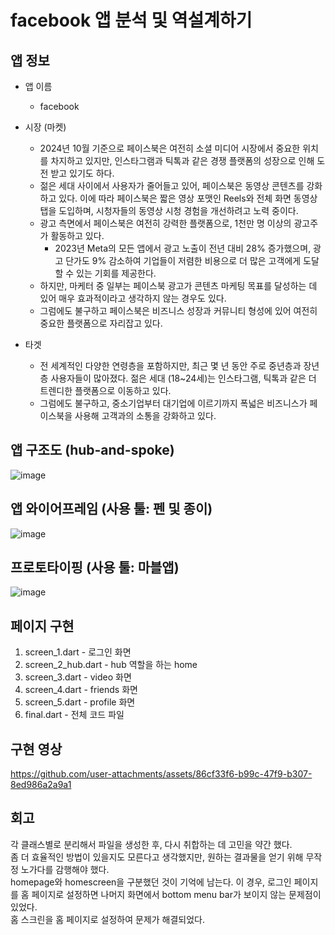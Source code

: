 # facebook 앱 분석 및 역설계하기 # 

## 앱 정보 ##
- 앱 이름
  - facebook
           
- 시장 (마켓)
  - 2024년 10월 기준으로 페이스북은 여전히 소셜 미디어 시장에서 중요한 위치를 차지하고 있지만, 인스타그램과 틱톡과 같은 경쟁 플랫폼의 성장으로 인해 도전 받고 있기도 하다.
   - 젊은 세대 사이에서 사용자가 줄어들고 있어, 페이스북은 동영상 콘텐츠를 강화하고 있다. 이에 따라 페이스북은 짧은 영상 포맷인 Reels와 전체 화면 동영상 탭을 도입하며, 시청자들의 동영상 시청 경험을 개선하려고 노력 중이다.
  - 광고 측면에서 페이스북은 여전히 강력한 플랫폼으로, 1천만 명 이상의 광고주가 활동하고 있다.
    - 2023년 Meta의 모든 앱에서 광고 노출이 전년 대비 28% 증가했으며, 광고 단가도 9% 감소하여 기업들이 저렴한 비용으로 더 많은 고객에게 도달할 수 있는 기회를 제공한다.
  - 하지만, 마케터 중 일부는 페이스북 광고가 콘텐츠 마케팅 목표를 달성하는 데 있어 매우 효과적이라고 생각하지 않는 경우도 있다.
  - 그럼에도 불구하고 페이스북은 비즈니스 성장과 커뮤니티 형성에 있어 여전히 중요한 플랫폼으로 자리잡고 있다. 

 - 타겟
   - 전 세계적인 다양한 연령층을 포함하지만, 최근 몇 년 동안 주로 중년층과 장년층 사용자들이 많아졌다. 젊은 세대 (18~24세)는 인스타그램, 틱톡과 같은 더 트렌디한 플랫폼으로 이동하고 있다.
   - 그럼에도 불구하고, 중소기업부터 대기업에 이르기까지 폭넓은 비즈니스가 페이스북을 사용해 고객과의 소통을 강화하고 있다. 


## 앱 구조도 (hub-and-spoke) ## 
     
 
![image](https://github.com/user-attachments/assets/8a5b92bb-3556-400f-ad72-f34a1465b175)



## 앱 와이어프레임 (사용 툴: 펜 및 종이) ## 
     

![image](https://github.com/user-attachments/assets/d49f6830-0a21-4a09-96cb-1f01fcef05be)


## 프로토타이핑 (사용 툴: 마블앱) ##

     
![image](https://github.com/user-attachments/assets/93211f61-c10c-493f-8f0a-4d55ea4ea9d3)


## 페이지 구현 ## 

1. screen_1.dart - 로그인 화면
2. screen_2_hub.dart - hub 역할을 하는 home
3. screen_3.dart - video 화면
4. screen_4.dart - friends 화면
5. screen_5.dart - profile 화면
6. final.dart - 전체 코드 파일 


## 구현 영상 ## 


https://github.com/user-attachments/assets/86cf33f6-b99c-47f9-b307-8ed986a2a9a1


## 회고 ## 

각 클래스별로 분리해서 파일을 생성한 후, 다시 취합하는 데 고민을 약간 했다.    
좀 더 효율적인 방법이 있을지도 모른다고 생각했지만, 원하는 결과물을 얻기 위해 무작정 노가다를 감행해야 했다.    
homepage와 homescreen을 구분했던 것이 기억에 남는다. 이 경우, 로그인 페이지를 홈 페이지로 설정하면 나머지 화면에서 bottom menu bar가 보이지 않는 문제점이 있었다.    
홈 스크린을 홈 페이지로 설정하여 문제가 해결되었다.    



